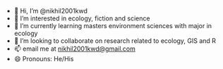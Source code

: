 - 👋 Hi, I’m @nikhil2001kwd
- 👀 I’m interested in ecology, fiction and science 
- 🌱 I’m currently learning masters environment sciences with major in ecology 
- 💞️ I’m looking to collaborate on research related to ecology, GIS and R
- 📫 email me at nikhil2001kwd@gmail.com
- 😄 Pronouns: He/His

<!---
nikhil2001kwd/nikhil2001kwd is a ✨ special ✨ repository because its `README.md` (this file) appears on your GitHub profile.
You can click the Preview link to take a look at your changes.
--->
